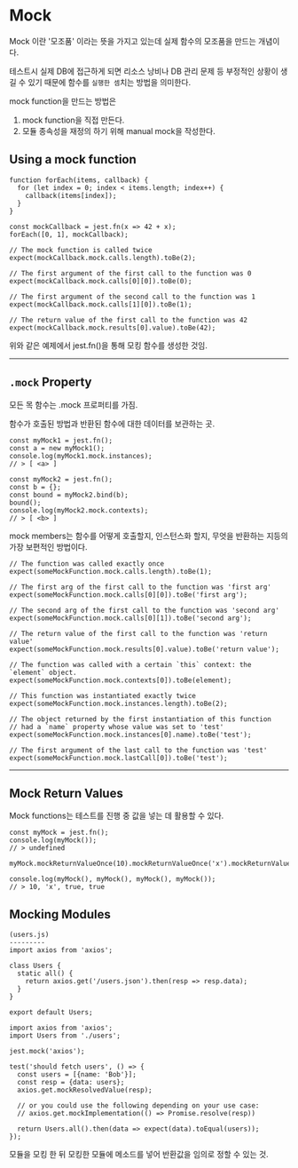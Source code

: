 # Mock

Mock 이란 '모조품' 이라는 뜻을 가지고 있는데 실제 함수의 모조품을 만드는 개념이다.

테스트시 실제 DB에 접근하게 되면 리소스 낭비나 DB 관리 문제 등 부정적인 상황이 생길 수 있기 때문에 함수를 `실행한 셈`치는 방법을 의미한다.

mock function을 만드는 방법은

1. mock function을 직접 만든다.
2. 모듈 종속성을 재정의 하기 위해 manual mock을 작성한다.

## Using a mock function

```
function forEach(items, callback) {
  for (let index = 0; index < items.length; index++) {
    callback(items[index]);
  }
}
```

```
const mockCallback = jest.fn(x => 42 + x);
forEach([0, 1], mockCallback);

// The mock function is called twice
expect(mockCallback.mock.calls.length).toBe(2);

// The first argument of the first call to the function was 0
expect(mockCallback.mock.calls[0][0]).toBe(0);

// The first argument of the second call to the function was 1
expect(mockCallback.mock.calls[1][0]).toBe(1);

// The return value of the first call to the function was 42
expect(mockCallback.mock.results[0].value).toBe(42);
```

위와 같은 예제에서 jest.fn()을 통해 모킹 함수를 생성한 것임.

---

## `.mock` Property

모든 목 함수는 .mock 프로퍼티를 가짐.

함수가 호출된 방법과 반환된 함수에 대한 데이터를 보관하는 곳.

```
const myMock1 = jest.fn();
const a = new myMock1();
console.log(myMock1.mock.instances);
// > [ <a> ]

const myMock2 = jest.fn();
const b = {};
const bound = myMock2.bind(b);
bound();
console.log(myMock2.mock.contexts);
// > [ <b> ]
```

mock members는 함수를 어떻게 호출할지, 인스턴스화 할지, 무엇을 반환하는 지등의 가장 보편적인 방법이다.

```
// The function was called exactly once
expect(someMockFunction.mock.calls.length).toBe(1);

// The first arg of the first call to the function was 'first arg'
expect(someMockFunction.mock.calls[0][0]).toBe('first arg');

// The second arg of the first call to the function was 'second arg'
expect(someMockFunction.mock.calls[0][1]).toBe('second arg');

// The return value of the first call to the function was 'return value'
expect(someMockFunction.mock.results[0].value).toBe('return value');

// The function was called with a certain `this` context: the `element` object.
expect(someMockFunction.mock.contexts[0]).toBe(element);

// This function was instantiated exactly twice
expect(someMockFunction.mock.instances.length).toBe(2);

// The object returned by the first instantiation of this function
// had a `name` property whose value was set to 'test'
expect(someMockFunction.mock.instances[0].name).toBe('test');

// The first argument of the last call to the function was 'test'
expect(someMockFunction.mock.lastCall[0]).toBe('test');
```

---

## Mock Return Values

Mock functions는 테스트를 진행 중 값을 넣는 데 활용할 수 있다.

```
const myMock = jest.fn();
console.log(myMock());
// > undefined

myMock.mockReturnValueOnce(10).mockReturnValueOnce('x').mockReturnValue(true);

console.log(myMock(), myMock(), myMock(), myMock());
// > 10, 'x', true, true
```

## Mocking Modules

```
(users.js)
---------
import axios from 'axios';

class Users {
  static all() {
    return axios.get('/users.json').then(resp => resp.data);
  }
}

export default Users;
```

```
import axios from 'axios';
import Users from './users';

jest.mock('axios');

test('should fetch users', () => {
  const users = [{name: 'Bob'}];
  const resp = {data: users};
  axios.get.mockResolvedValue(resp);

  // or you could use the following depending on your use case:
  // axios.get.mockImplementation(() => Promise.resolve(resp))

  return Users.all().then(data => expect(data).toEqual(users));
});
```

모듈을 모킹 한 뒤 모킹한 모듈에 메소드를 넣어 반환값을 임의로 정할 수 있는 것.
